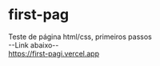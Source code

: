 # first-pag
Teste de página html/css, primeiros passos
<br>--Link abaixo--
<br>https://first-pagi.vercel.app
